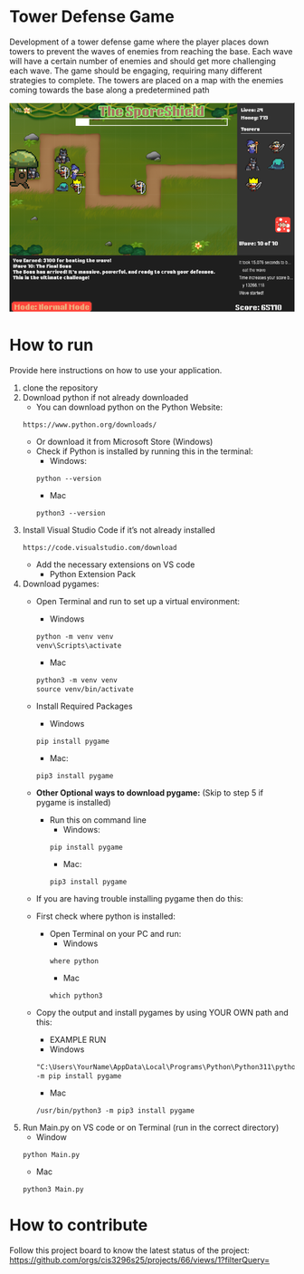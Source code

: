 # Tower Defense Game
Development of a tower defense game where the player places down towers to prevent the waves of enemies from reaching the base. Each wave will have a certain number of enemies and should get more challenging each wave. The game should be engaging, requiring many different strategies to complete. The towers are placed on a map with the enemies coming towards the base along a predetermined path    

![This is a screenshot.](ShroomsTowerDefense.png)
# How to run
Provide here instructions on how to use your application.
1.   clone the repository
2. Download python if not already downloaded
    - You can download python on the Python Website:
    ```
    https://www.python.org/downloads/
    ```
    - Or download it from Microsoft Store (Windows)
    - Check if Python is installed by running this in the terminal:
        - Windows:
        ```
        python --version
        ```
        - Mac
        ```
        python3 --version
        ```
3. Install Visual Studio Code if it’s not already installed
    ```
    https://code.visualstudio.com/download
    ```
    - Add the necessary extensions on VS code
        - Python Extension Pack
4. Download pygames:
    - Open Terminal and run to set up a virtual environment:
        - Windows
        ```
        python -m venv venv
        venv\Scripts\activate
        ```
        - Mac
        ```
        python3 -m venv venv
        source venv/bin/activate
        ```
    - Install Required Packages
        - Windows
        ```
        pip install pygame
        ```
        - Mac:
        ```
        pip3 install pygame
        ```

    - **Other Optional ways to download pygame:** (Skip to step 5 if pygame is installed)
        - Run this on command line
            - Windows:
            ```
            pip install pygame
            ```
            - Mac:
            ```
            pip3 install pygame
            ```
    - If you are having trouble installing pygame then do this:
    - First check where python is installed:
        - Open Terminal on your PC and run:
            - Windows
            ```
            where python
            ```
            - Mac
            ```
            which python3
            ```
    - Copy the output and install pygames by using YOUR OWN path and this:
        - EXAMPLE RUN
        - Windows
        ```
        "C:\Users\YourName\AppData\Local\Programs\Python\Python311\python.exe" -m pip install pygame
        ```
        - Mac
        ```
        /usr/bin/python3 -m pip3 install pygame
        ```
5. Run Main.py on VS code or on Terminal (run in the correct directory)
    - Window
    ```
    python Main.py
    ```
    - Mac
    ```
    python3 Main.py
    ```

# How to contribute
Follow this project board to know the latest status of the project: https://github.com/orgs/cis3296s25/projects/66/views/1?filterQuery=

<!-- ### How to build
- Use this github repository: ... 
- Specify what branch to use for a more stable release or for cutting edge development.  
- Use InteliJ 11
- Specify additional library to download if needed 
- What file and target to compile and run. 
- What is expected to happen when the app start.  -->
